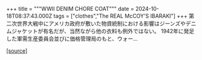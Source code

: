 +++
title = """WWII DENIM CHORE COAT"""
date = 2024-10-18T08:37:43.000Z
tags = ["clothes","The REAL McCOY'S IBARAKI"]
+++
第二次世界大戦中にアメリカ政府が敷いた物資統制における影響はジーンズやデニムジャケットが有名だが、当然ながら他の衣料も例外ではない。 1942年に発足した軍需生産委員会並びに価格管理局のもと、ウォー...

[[source]](https://the-realmccoys.ocnk.net/product/1465)
